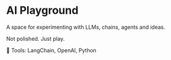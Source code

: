 # AI Playground

A space for experimenting with LLMs, chains, agents and ideas.

Not polished. Just play.

🧪 Tools: LangChain, OpenAI, Python
